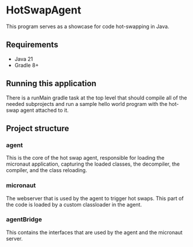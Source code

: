 # HotSwapAgent
This program serves as a showcase for code hot-swapping in Java.
## Requirements
- Java 21
- Gradle 8+
## Running this application
There is a runMain gradle task at the top level that should compile all of the needed subprojects and run a sample hello world program with the hot-swap agent attached to it.
## Project structure
### agent
This is the core of the hot swap agent, responsible for loading the micronaut application, capturing the loaded classes, the decompiler, the compiler, and the class reloading.
### micronaut
The webserver that is used by the agent to trigger hot swaps. This part of the code is loaded by a custom classloader in the agent.
### agentBridge
This contains the interfaces that are used by the agent and the micronaut server.